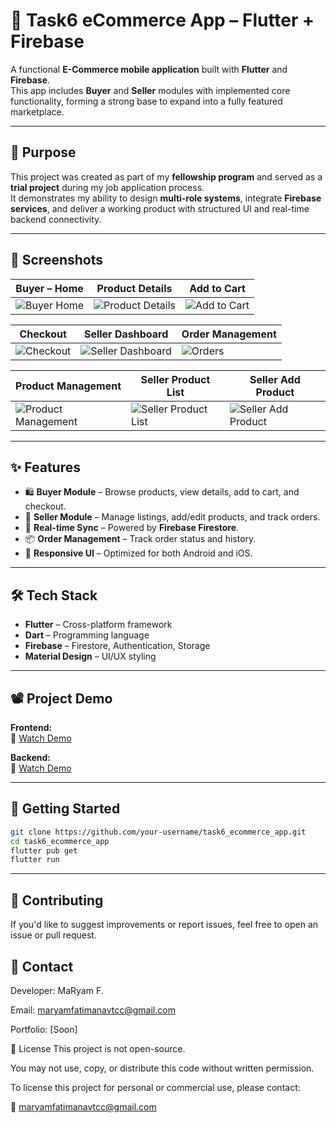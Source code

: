 # 🛒 Task6 eCommerce App – Flutter + Firebase

A functional **E-Commerce mobile application** built with **Flutter** and **Firebase**.  
This app includes **Buyer** and **Seller** modules with implemented core functionality, forming a strong base to expand into a fully featured marketplace.

---

## 🎯 Purpose

This project was created as part of my **fellowship program** and served as a **trial project** during my job application process.  
It demonstrates my ability to design **multi-role systems**, integrate **Firebase services**, and deliver a working product with structured UI and real-time backend connectivity.

---

## 📸 Screenshots

| Buyer – Home | Product Details | Add to Cart |
|--------------|----------------|-------------|
| ![Buyer Home](https://github.com/user-attachments/assets/93d3d76c-64b1-4060-aa17-02d2df50dd00) | ![Product Details](https://github.com/user-attachments/assets/f310833f-478e-4fa4-b630-44d945e6211d) | ![Add to Cart](https://github.com/user-attachments/assets/e4ece084-fabf-4ac6-8c88-7c5f5e8020ba) |

| Checkout | Seller Dashboard | Order Management |
|----------|-----------------|------------------|
| ![Checkout](https://github.com/user-attachments/assets/5c6f137e-5a5b-4fbb-8569-4dc25b9133d9) | ![Seller Dashboard](https://github.com/user-attachments/assets/13a511b1-f500-46cb-8309-bdada4945b67) | ![Orders](https://github.com/user-attachments/assets/bde11bb3-cc74-47c8-bb96-111d2b00a8f5) |

| Product Management | Seller Product List | Seller Add Product |
|--------------------|--------------------|--------------------|
| ![Product Management](https://github.com/user-attachments/assets/d6621d83-52e1-4b58-a068-3723afa70a70) | ![Seller Product List](https://github.com/user-attachments/assets/d65dac72-2d6a-40d1-87d1-19e415e3e9d0) | ![Seller Add Product](https://github.com/user-attachments/assets/8066b787-61af-451e-845b-176d861603c3) |

---

## ✨ Features

- 🛍 **Buyer Module** – Browse products, view details, add to cart, and checkout.
- 🛒 **Seller Module** – Manage listings, add/edit products, and track orders.
- 🔄 **Real-time Sync** – Powered by **Firebase Firestore**.
- 📦 **Order Management** – Track order status and history.
- 📱 **Responsive UI** – Optimized for both Android and iOS.

---

## 🛠️ Tech Stack

- **Flutter** – Cross-platform framework
- **Dart** – Programming language
- **Firebase** – Firestore, Authentication, Storage
- **Material Design** – UI/UX styling

---

## 📽 Project Demo

**Frontend:**  
🎥 [Watch Demo](https://drive.google.com/file/d/1eK-Xja3lUcOXlxCOR4C5qrPEZJ1bTSGC/view?usp=sharing)  

**Backend:**  
🎥 [Watch Demo](https://drive.google.com/file/d/1MYQRMjDdQckH-v962AZiGyVCpErnHiFt/view?usp=drive_link)  

---

## 🚀 Getting Started

```bash
git clone https://github.com/your-username/task6_ecommerce_app.git
cd task6_ecommerce_app
flutter pub get
flutter run
```

---

 ## 🤝 Contributing
If you'd like to suggest improvements or report issues, feel free to open an issue or pull request.

 ## 📧 Contact
Developer: MaRyam F.

Email: maryamfatimanavtcc@gmail.com

Portfolio: [Soon]

📄 License
This project is not open-source.

You may not use, copy, or distribute this code without written permission.

To license this project for personal or commercial use, please contact:

📧  maryamfatimanavtcc@gmail.com


